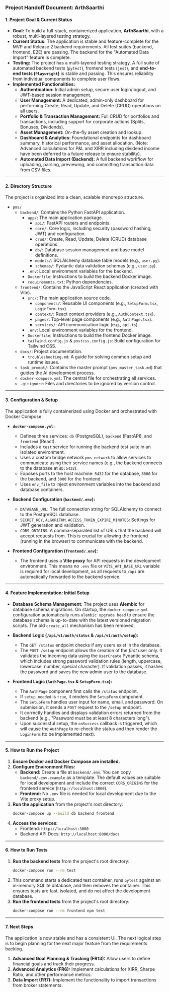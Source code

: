 ### Project Handoff Document: ArthSaarthi

#### 1. Project Goal & Current Status

*   **Goal:** To build a full-stack, containerized application, **ArthSaarthi**, with a robust, multi-layered testing strategy.
*   **Current Status:** The application is stable and feature-complete for the MVP and Release 2 backend requirements. All test suites (backend, frontend, E2E) are passing. The backend for the "Automated Data Import" feature is complete.
*   **Testing:** The project has a multi-layered testing strategy. A full suite of automated backend tests (`pytest`), frontend tests (`jest`), and **end-to-end tests (`Playwright`)** is stable and passing. This ensures reliability from individual components to complete user flows.
*   **Implemented Functionalities:**
    *   **Authentication:** Initial admin setup, secure user login/logout, and JWT-based session management.
    *   **User Management:** A dedicated, admin-only dashboard for performing Create, Read, Update, and Delete (CRUD) operations on all users.
    *   **Portfolio & Transaction Management:** Full CRUD for portfolios and transactions, including support for corporate actions (Splits, Bonuses, Dividends).
    *   **Asset Management:** On-the-fly asset creation and lookup.
    *   **Dashboard & Analytics:** Foundational endpoints for dashboard summary, historical performance, and asset allocation. (Note: Advanced calculations for P&L and XIRR including dividend income have been deferred to a future release to ensure stability).
    *   **Automated Data Import (Backend):** A full backend workflow for uploading, parsing, previewing, and committing transaction data from CSV files.



---

#### 2. Directory Structure

The project is organized into a clean, scalable monorepo structure.

*   `pms/`
    *   `backend/`: Contains the Python FastAPI application.
        *   `app/`: The main application package.
            *   `api/`: FastAPI routers and endpoints.
            *   `core/`: Core logic, including security (password hashing, JWT) and configuration.
            *   `crud/`: Create, Read, Update, Delete (CRUD) database operations.
            *   `db/`: Database session management and base model definitions.
            *   `models/`: SQLAlchemy database table models (e.g., `user.py`).
            *   `schemas/`: Pydantic data validation schemas (e.g., `user.py`).
        *   `.env`: Local environment variables for the backend.
        *   `Dockerfile`: Instructions to build the backend Docker image.
        *   `requirements.txt`: Python dependencies.
    *   `frontend/`: Contains the JavaScript React application (created with Vite).
        *   `src/`: The main application source code.
            *   `components/`: Reusable UI components (e.g., `SetupForm.tsx`, `LoginForm.tsx`).
            *   `context/`: React context providers (e.g., `AuthContext.tsx`).
            *   `pages/`: Top-level page components (e.g., `AuthPage.tsx`).
            *   `services/`: API communication logic (e.g., `api.ts`).
        *   `.env`: Local environment variables for the frontend.
        *   `Dockerfile`: Instructions to build the frontend Docker image.
        *   `tailwind.config.js` & `postcss.config.js`: Build configuration for Tailwind CSS.
    *   `docs/`: Project documentation.
        *   `troubleshooting.md`: A guide for solving common setup and runtime issues.
    *   `task_prompt/`: Contains the master prompt (`pms_master_task.md`) that guides the AI development process.
    *   `docker-compose.yml`: The central file for orchestrating all services.
    *   `.gitignore`: Files and directories to be ignored by version control.

---

#### 3. Configuration & Setup

The application is fully containerized using Docker and orchestrated with Docker Compose.

*   **`docker-compose.yml`:**
    *   Defines three services: `db` (PostgreSQL), `backend` (FastAPI), and `frontend` (React).
    *   Includes a `test` service for running the backend test suite in an isolated environment.
    *   Uses a custom bridge network `pms_network` to allow services to communicate using their service names (e.g., the backend connects to the database at `db:5432`).
    *   Exposes ports to the host machine: `5432` for the database, `8000` for the backend, and `3000` for the frontend.
    *   Uses `env_file` to inject environment variables into the backend and database containers.

*   **Backend Configuration (`backend/.env`):**
    *   `DATABASE_URL`: The full connection string for SQLAlchemy to connect to the PostgreSQL database.
    *   `SECRET_KEY`, `ALGORITHM`, `ACCESS_TOKEN_EXPIRE_MINUTES`: Settings for JWT generation and validation.
    *   `CORS_ORIGINS`: A comma-separated list of URLs that the backend will accept requests from. This is crucial for allowing the frontend (running in the browser) to communicate with the backend.

*   **Frontend Configuration (`frontend/.env`):**
    *   The frontend uses a **Vite proxy** for API requests in the development environment. This means no `.env` file or `VITE_API_BASE_URL` variable is required for local development, as all requests to `/api` are automatically forwarded to the backend service.

---

#### 4. Feature Implementation: Initial Setup
*   **Database Schema Management:** The project uses **Alembic** for database schema migrations. On startup, the `docker-compose.yml` configuration automatically runs `alembic upgrade head` to ensure the database schema is up-to-date with the latest versioned migration scripts. The old `create_all` mechanism has been removed.
*   **Backend Logic (`/api/v1/auth/status` & `/api/v1/auth/setup`):**
    *   The `GET /status` endpoint checks if any users exist in the database.
    *   The `POST /setup` endpoint allows the creation of the *first* user only. It validates the incoming data using the `UserCreate` Pydantic schema, which includes strong password validation rules (length, uppercase, lowercase, number, special character). If validation passes, it hashes the password and saves the new admin user to the database.

*   **Frontend Logic (`AuthPage.tsx` & `SetupForm.tsx`):**
    *   The `AuthPage` component first calls the `/status` endpoint.
    *   If `setup_needed` is `true`, it renders the `SetupForm` component.
    *   The `SetupForm` handles user input for name, email, and password. On submission, it sends a `POST` request to the `/setup` endpoint.
    *   It correctly handles and displays validation errors returned from the backend (e.g., "Password must be at least 8 characters long").
    *   Upon successful setup, the `onSuccess` callback is triggered, which will cause the `AuthPage` to re-check the status and then render the `LoginForm` (to be implemented next).

---

#### 5. How to Run the Project

1.  **Ensure Docker and Docker Compose are installed.**
2.  **Configure Environment Files:**
    *   **Backend:** Create a file at `backend/.env`. You can copy `backend/.env.example` as a template. The default values are suitable for local development and include the correct `CORS_ORIGINS` for the frontend service (`http://localhost:3000`).
    *   **Frontend:** No `.env` file is needed for local development due to the Vite proxy setup.
4.  **Run the application** from the project's root directory:
    ```bash
    docker-compose up --build db backend frontend
    ```
5.  **Access the services:**
    *   Frontend: `http://localhost:3000`
    *   Backend API Docs: `http://localhost:8000/docs`

---

#### 6. How to Run Tests

1.  **Run the backend tests** from the project's root directory:
    ```bash
    docker-compose run --rm test
    ```
2.  This command starts a dedicated test container, runs `pytest` against an in-memory SQLite database, and then removes the container. This ensures tests are fast, isolated, and do not affect the development database.
3.  **Run the frontend tests** from the project's root directory:
    ```bash
    docker-compose run --rm frontend npm test
    ```
---

#### 7. Next Steps

The application is now stable and has a consistent UI. The next logical step is to begin planning for the next major feature from the requirements backlog.

1.  **Advanced Goal Planning & Tracking (FR13):** Allow users to define financial goals and track their progress.
2.  **Advanced Analytics (FR6):** Implement calculations for XIRR, Sharpe Ratio, and other performance metrics.
3.  **Data Import (FR7):** Implement the functionality to import transactions from broker statements.
